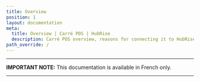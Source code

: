 ```yaml
---
title: Overview
position: 1
layout: documentation
meta:
  title: Overview | Carré POS | HubRise
  description: Carré POS overview, reasons for connecting it to HubRise and summary of integrated features. Synchronise data between your EPOS and your apps.
path_override: /
---
```


---

**IMPORTANT NOTE:** This documentation is available <Link to="/fr/apps/carre-pos" addLocalePrefix={false}>in French only</Link>.

---
